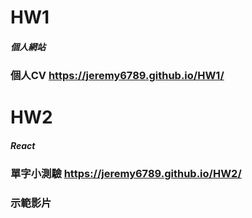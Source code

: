 # HW1
##### 個人網站
### 個人CV https://jeremy6789.github.io/HW1/

# HW2
##### React
### 單字小測驗 https://jeremy6789.github.io/HW2/
### 示範影片
